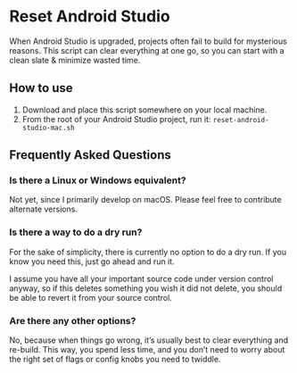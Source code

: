 # Reset Android Studio

When Android Studio is upgraded, projects often fail to build for mysterious reasons. This script 
can clear everything at one go, so you can start with a clean slate & minimize wasted time.

## How to use

1. Download and place this script somewhere on your local machine.
2. From the root of your Android Studio project, run it: `reset-android-studio-mac.sh`

## Frequently Asked Questions

### Is there a Linux or Windows equivalent?

Not yet, since I primarily develop on macOS. Please feel free to contribute alternate versions.

### Is there a way to do a dry run?

For the sake of simplicity, there is currently no option to do a dry run. If you know you need this,
just go ahead and run it.

I assume you have all your important source code under version control anyway, so if this deletes
something you wish it did not delete, you should be able to revert it from your source control.

### Are there any other options?

No, because when things go wrong, it’s usually best to clear everything and re-build. This way, you
spend less time, and you don’t need to worry about the right set of flags or config knobs you need
to twiddle.
